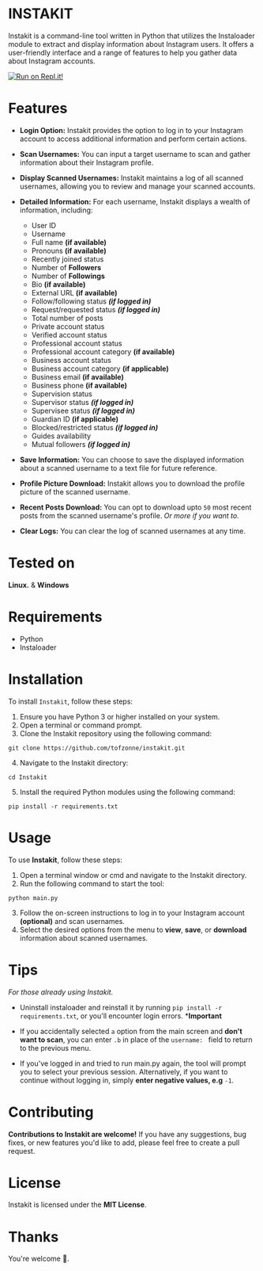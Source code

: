 

# INSTAKIT

Instakit is a command-line tool written in Python that utilizes the Instaloader module to extract and display information about Instagram users. It offers a user-friendly interface and a range of features to help you gather data about Instagram accounts.

[![Run on Repl.it!](https://replit.com/badge/github/tofzonne/instakit)](https://replit.com/@tofzonne/instakit)

# Features

- **Login Option:** Instakit provides the option to log in to your Instagram account to access additional information and perform certain actions.

- **Scan Usernames:** You can input a target username to scan and gather information about their Instagram profile.

- **Display Scanned Usernames:** Instakit maintains a log of all scanned usernames, allowing you to review and manage your scanned accounts.

- **Detailed Information:** For each username, Instakit displays a wealth of information, including:
  - User ID
  - Username
  - Full name **(if available)**
  - Pronouns **(if available)**
  - Recently joined status
  - Number of **Followers**
  - Number of **Followings**
  - Bio **(if available)**
  - External URL **(if available)**
  - Follow/following status ***(if logged in)***
  - Request/requested status ***(if logged in)***
  - Total number of posts
  - Private account status
  - Verified account status
  - Professional account status
  - Professional account category **(if available)**
  - Business account status
  - Business account category **(if applicable)**
  - Business email **(if available)**
  - Business phone **(if available)**
  - Supervision status
  - Supervisor status ***(if logged in)***
  - Supervisee status ***(if logged in)***
  - Guardian ID **(if applicable)**
  - Blocked/restricted status ***(if logged in)***
  - Guides availability
  - Mutual followers ***(if logged in)***

- **Save Information:** You can choose to save the displayed information about a scanned username to a text file for future reference.

- **Profile Picture Download:** Instakit allows you to download the profile picture of the scanned username.

- **Recent Posts Download:** You can opt to download upto `50` most recent posts from the scanned username's profile.
*Or more if you want to.*

- **Clear Logs:** You can clear the log of scanned usernames at any time.

# Tested on
**Linux.** & **Windows**
# Requirements
- Python
- Instaloader

# Installation

To install `Instakit`, follow these steps:

1. Ensure you have Python 3 or higher installed on your system.
2. Open a terminal or command prompt.
3. Clone the Instakit repository using the following command:

```console
git clone https://github.com/tofzonne/instakit.git
```

4. Navigate to the Instakit directory:

```console
cd Instakit
```

5. Install the required Python modules using the following command:

```console
pip install -r requirements.txt
```

# Usage

To use **Instakit**, follow these steps:

1. Open a terminal window or cmd and navigate to the Instakit directory.
2. Run the following command to start the tool:

```console
python main.py
```

3. Follow the on-screen instructions to log in to your Instagram account **(optional)** and scan usernames.
4. Select the desired options from the menu to **view**, **save**, or **download** information about scanned usernames.

# Tips
*For those already using Instakit.*
- Uninstall instaloader and reinstall it by running `pip install -r requirements.txt`, or you'll encounter login errors. ***Important**

- If you accidentally selected `a` option from the main screen and **don't want to scan**, you can enter `.b` in place of the `username: ` field to return to the previous menu.

- If you've logged in and tried to run main.py again, the tool will prompt you to select your previous session. Alternatively, if you want to continue without logging in, simply **enter negative values, e.g** `-1`.

# Contributing

**Contributions to Instakit are welcome!** If you have any suggestions, bug fixes, or new features you'd like to add, please feel free to create a pull request.

# License

Instakit is licensed under the **MIT License**.

# Thanks
You're welcome 🤗.